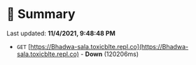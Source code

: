 # 📖 Summary
Last updated: **11/4/2021, 9:48:48 PM**

- `GET` [https://Bhadwa-sala.toxicblte.repl.co](https://Bhadwa-sala.toxicblte.repl.co) - **Down** (120206ms)
